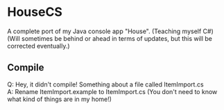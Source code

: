 # HouseCS
A complete port of my Java console app "House". (Teaching myself C#)
(Will sometimes be behind or ahead in terms of updates, but this will be corrected eventually.)

## Compile
Q: Hey, it didn't compile! Something about a file called ItemImport.cs  
A: Rename ItemImport.example to ItemImport.cs (You don't need to know what kind of things are in my home!)  
